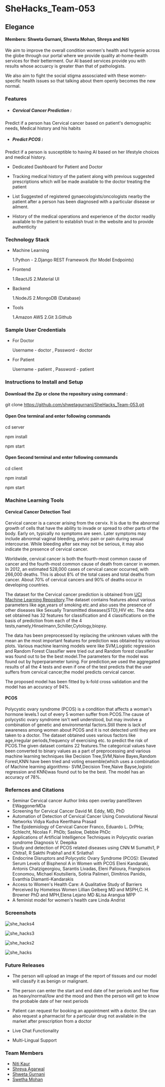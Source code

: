 # SheHacks_Team-053

## Elegance 

#### Members: Shweta Gurnani, Shweta Mohan, Shreya and Niti 

We aim to improve the overall condition women's health and hygenie across the globe through our portal where we provide quality at-home-health services for their betterment. Our AI based services provide you with results whose accuarcy is greater than that of pathologists. 

We also aim to fight the social stigma assosciated with these women-specific health issues so that talking about them openly becomes the new normal.


### Features

* ##### Cervical Cancer Prediction :
Predict if a person has Cervical cancer based on patient's demographic needs, Medical history and his habits

* ##### Predict PCOS :
Predict if a person is susceptible to having AI based on her lifestyle choices and medical history.

* Dedicated Dashboard for Patient and Doctor

* Tracking medical history of the patient along with previous suggested prescriptions which will be made available to the doctor treating the patient

* List Suggested of registered gynaecologists/oncologists nearby the patient after a person has been diagnosed with a particular disease or ailment.

* History of the medical operations and experience of the doctor readily available to the patient to establish trust in the website and to provide authenticity


### Technology Stack

* Machine Learning

	1.Python - 
	2.Django REST Framework (for Model Endpoints)

* Frontend

	1.ReactJS
	2.Material UI

* Backend

	1.NodeJS
	2.MongoDB (Database)

* Tools

	1.Amazon AWS
	2.Git
	3.Github


### Sample User Credentials

* For Doctor
	
	Username - doctor , 
	Password - doctor

* For Patient

	Username - patient , 
	Password - patient

### Instructions to Install and Setup

#### Download the Zip or clone the repository using command : 

git clone https://github.com/shwetagurnani/SheHacks_Team-053.git

#### Open One terminal and enter following commands

cd server

npm install

npm start

#### Open Second terminal  and enter following commands

cd client

npm install

npm start




### Machine Learning Tools

#### Cervical Cancer Detection Tool

Cervical cancer is a cancer arising from the cervix. It is due to the abnormal growth of cells that have the ability to invade or spread to other parts of the body. Early on, typically no symptoms are seen.  Later symptoms may include abnormal vaginal bleeding, pelvic pain or pain during sexual intercourse. While bleeding after sex may not be serious, it may also indicate the presence of cervical cancer.

Worldwide, cervical cancer is both the fourth-most common cause of cancer and the fourth-most common cause of death from cancer in women. In 2012, an estimated 528,000 cases of cervical cancer occurred, with 266,000 deaths. This is about 8% of the total cases and total deaths from cancer. About 70% of cervical cancers and 90% of deaths occur in developing countries.

The dataset for the Cervical cancer prediction is obtained from [UCI Machine Learning Repository](https://archive.ics.uci.edu/ml/datasets/Cervical+cancer+%28Risk+Factors%29).The dataset contains features about various parameters like age,years of smoking etc.and also uses the presence of other diseases like Sexually Transmitted diseases(STD),HIV etc.
The data set obtained has 32 features for classification and 4 classifications on the basis of prediction from each of the 4 tests,namely,Hinselmann,Schiller,Cytology,biopsy.

The data has been preprocessed by replacing the unknown values with the mean an the most important features for prediction was obtained by various plots.
Various machine learning models were like SVM,Logistic regression and Random Forest Classifier were tried out and Random forest classifier was found out to be the best model.The parameters for the model was found out by hyperparameter tuning.
For prediction,we used the aggregated results of all the 4 tests and even if one of the test predicts that the user suffers from cervical cancer,the model predicts cervical cancer.

The proposed model has been fitted by k-fold cross validation and the model has an accuracy of 94%.



#### PCOS

Polycystic ovary syndrome (PCOS) is a condition that affects a woman's hormone levels.1 out of every 5 women suffer from PCOS.The cause of polycystic ovary syndrome isn't well understood, but may involve a combination of genetic and environmental factors.Still there is lack of awareness among women about PCOS and it is not detected until they are taken to a doctor.
The dataset obtained uses various factors like age,irregular periods,frequency of exercising etc. to predict the risk of PCOS.The given dataset contains 22 features.The categorical values have been converted to binary values as a part of preprocessing and various machine learning techniques like Decision Tree,SVM,Naive Bayes,Random Forest,KNN have been tried and voting ensemble(which uses a combination of Machine learning algorithms- SVM,Decision Tree,Naive Bayse,logistic regression and KNN)was found out to be the best.
The model has an accuracy of 78%.

### Refernces and Citations

* Seminar Cervical cancer Author links open overlay panelSteven EWaggonerMDa
* Screening for Cervical Cancer David M. Eddy, MD, PhD
* Automation of Detection of Cervical Cancer Using Convolutional Neural Networks Vidya Kudva Keerthana Prasad
* The Epidemiology of Cervical Cancer Franco, Eduardo L. DrPHa; Schlecht, Nicolas F. PhDb; Saslow, Debbie PhDc
* Applications of Artificial Intelligence Techniques in Polycystic ovarian syndrome Diagnosis V. Deepika
* Study and detection of PCOS related diseases using CNN M Sumathi1, P Chitra1, R Sakthi Prabha1 and K Srilatha1
* Endocrine Disruptors and Polycystic Ovary Syndrome (PCOS): Elevated Serum Levels of Bisphenol A in Women with PCOS  Eleni Kandaraki, Antonis Chatzigeorgiou, Sarantis Livadas, Eleni Palioura, Frangiscos Economou, Michael Koutsilieris, Sotiria Palimeri, Dimitrios Panidis, Evanthia Diamanti-Kandarakis
* Access to Women's Health Care: A Qualitative Study of Barriers Perceived by Homeless Women
Lillian Gelberg MD and MSPH,C. H. Browner PhD and MPH,Elena Lejano MD &Lisa Arangua MPP
* A feminist model for women's health care Linda Andrist


### Screenshots

![she_hacks4](https://user-images.githubusercontent.com/46062965/111055560-f4195e80-849c-11eb-8ad4-f34672cd77b4.jpeg)

![she_hacks3](https://user-images.githubusercontent.com/46062965/111055558-f24f9b00-849c-11eb-9a2d-753062985cbc.jpeg)

![she_hacks2](https://user-images.githubusercontent.com/46062965/111055555-ef54aa80-849c-11eb-8107-abb9c6528a86.jpeg)

![she_hacks](https://user-images.githubusercontent.com/46062965/111055551-ec59ba00-849c-11eb-976f-942a7c5589ac.jpeg)






### Future Releases

* The person will upload an image of the report of tissues and our model will classify it as benign or malignant.

* The person can enter the start and end date of her periods and her flow as heavy/normal/low and the mood and then the person will get to know the probable date of her next periods

* Patient can request for booking an appointment with a doctor. She can also request a pharmacist for a particular drug not available in the market after prescription from a doctor

* Live Chat Functionality

* Multi-Lingual Support




### Team Members

* [Niti Kaur](https://github.com/NitiKaur)
* [Shreya Agarwal](https://github.com/shreyaag770)
* [Shweta Gurnani](https://github.com/shwetagurnani)
* [Swetha Mohan](https://github.com/swethamohan1)


